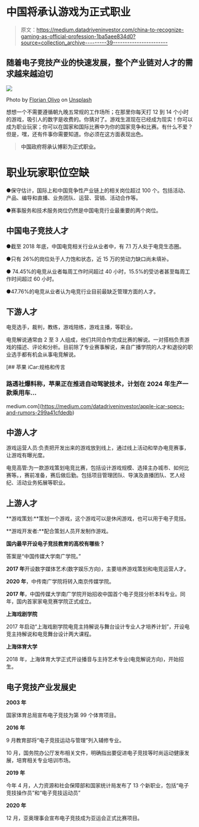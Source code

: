 # 中国将承认游戏为正式职业

> 原文：<https://medium.datadriveninvestor.com/china-to-recognize-gaming-as-official-profession-1ba5aee834d0?source=collection_archive---------39----------------------->

## 随着电子竞技产业的快速发展，整个产业链对人才的需求越来越迫切

![](img/1ddac1707228411a9f78bb88ae952007.png)

Photo by [Florian Olivo](https://unsplash.com/@florianolv?utm_source=unsplash&utm_medium=referral&utm_content=creditCopyText) on [Unsplash](https://unsplash.com/?utm_source=unsplash&utm_medium=referral&utm_content=creditCopyText)

想想一个不需要遵循朝九晚五常规的工作场所；在那里你每天打 12 到 14 个小时的游戏，吸引人的数字是收费的。你猜对了。游戏生涯现在已经成为现实！你可以成为职业玩家；你可以在国家和国际比赛中为你的国家竞争和比赛。有什么不爱？但是，嘿，还有件事你需要知道。你必须在这方面表现出色。

> **中国政府将承认博彩为正式职业。**

# **职业玩家职位空缺**

●保守估计，国际上和中国竞争性产业链上的相关岗位超过 100 个。包括活动、产品、编导和直播、业务团队、运营、营销、活动合作等。

●赛事服务和技术服务岗位仍然是中国电竞行业最重要的两个岗位。

## 中国电子竞技人才

●截至 2018 年底，中国电竞相关行业从业者中，有 7.1 万人处于电竞生态圈。

●只有 26%的岗位处于人力饱和状态，近 15 万的劳动力缺口尚未填补。

● 74.45%的电竞从业者每周工作时间超过 40 小时，15.5%的受访者甚至每周工作时间超过 60 小时。

●47.76%的电竞从业者认为电竞行业目前最缺乏管理方面的人才。

## **下游人才**

电竞选手，裁判，教练，游戏陪练，游戏主播，等职业。

电竞解说通常由 2 至 3 人组成，他们共同合作完成比赛的解说。一对搭档负责游戏的描述、评论和分析。目前除了专业赛事解说，来自广播学院的人才和退役的职业选手都有机会从事电竞解说。

[](https://medium.com/datadriveninvestor/apple-icar-specs-and-rumors-299a41cfdedb) [## 苹果 iCar:规格和传言

### 路透社爆料称，苹果正在推进自动驾驶技术，计划在 2024 年生产一款乘用车…

medium.com](https://medium.com/datadriveninvestor/apple-icar-specs-and-rumors-299a41cfdedb) 

## **中游人才**

游戏运营人员:负责把开发出来的游戏放到线上，通过线上活动和举办电竞赛事，让游戏有曝光度。

电竞高管:为一款游戏策划电竞比赛，包括设计游戏规模、选择主办城市、如何比赛等。，赛前准备，赛后做后勤。包括项目管理团队、导演及直播团队、艺人经纪、活动业务拓展等职业。

## **上游人才**

**游戏策划:**策划一个游戏，这个游戏可以是休闲游戏，也可以用于电子竞技。

**游戏开发者:**配合策划人员开发制作游戏。

**国内最早开设电子竞技教育的高校有哪些？**

答案是“中国传媒大学南广学院。”

**2017 年**开设数字媒体艺术(数字娱乐方向)，主要培养游戏策划和电竞运营人才。

**2020 年**，中传南广学院将转入南京传媒学院。

**2017 年**，中国传媒大学南广学院开始招收中国首个电子竞技分析本科专业。同年，国内首家家电竞赛学院正式成立。

**上海戏剧学院**

2017 年启动“上海戏剧学院电竞主持解说与舞台设计专业人才培养计划”，开设电竞主持解说和电竞舞台设计两大课程。

**上海体育大学**

2018 年，上海体育大学正式开设播音与主持艺术专业(电竞解说方向)，开始招生。

## 电子竞技产业发展史

**2003 年**

国家体育总局宣布电子竞技为第 99 个体育项目。

**2016 年**

9 月教育部将“电子竞技运动与管理”列入辅修专业。

10 月，国务院办公厅发布相关文件，明确指出要促进电子竞技等时尚运动健康发展，培育相关专业培训市场。

**2019 年**

今年 4 月，人力资源和社会保障部和国家统计局发布了 13 个新职业，包括“电子竞技操作员”和“电子竞技运动员”

**2020 年**

12 月，亚奥理事会宣布电子竞技成为亚运会正式比赛项目。
